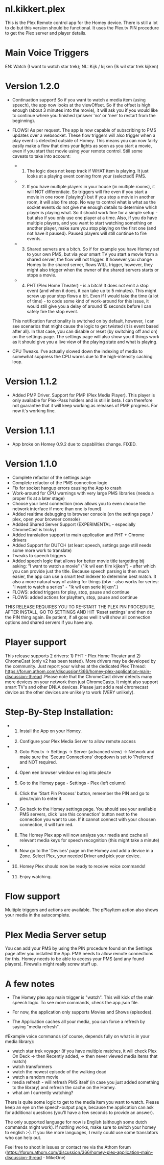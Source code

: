 # nl.kikkert.plex

This is the Plex Remote control app for the Homey device. There is still a lot to do but this version should be functional. It uses the Plex.tv PIN procedure to get the Plex server and player details.


# Main Voice Triggers

EN: Watch (I want to watch star trek);
NL: Kijk / kijken (Ik wil star trek kijken)

# Version 1.2.0

- Continuation support! So if you want to watch a media item (using speech), the app now looks at the viewOffset. So if the offset is high enough (about 3 minutes into the movie), it will ask you if you would like to continue where you finished (answer 'no' or 'nee' to restart from the beginning).

- FLOWS! As per request. The app is now capable of subscribing to PMS updates over a websocket. These flow triggers will also trigger when a play event is detected outside of Homey. This means you can now fairly easily make a flow that dims your lights as soon as you start a movie, even if you start that movie using your remote control. Still some caveats to take into account:
	* 1) The logic does not keep track if WHAT item is playing. It just looks at a playing event coming from your (selected!) PMS. 
	* 2) If you have multiple players in your house (in multiple rooms), it will NOT differentiate. So triggers will fire even if you start a movie in one room ('playing') but if you stop a movie in another room, it will also fire stop. No way to control what is what as the socket events do not give me enough details to determine which player is playing what. So it should work fine for a simple setup - but also if you only use one player at a time. Also, if you do have multiple players, and you want to start watching something on another player, make sure you stop playing on the first one (and not have it paused). Paused players will still continue to fire events.
	* 3) Shared servers are a bitch. So if for example you have Homey set to your own PMS, but via your smart TV you start a movie from a shared server, the flow will not trigger. If however you change Homey to the shared server, flows WILL trigger, however, they might also trigger when the owner of the shared servers starts or stops a movie.
	* 4) PHT (Plex Home Theater) - is a bitch! It does not emit a stop event (and when it does, it can take up to 5 minutes). This might screw up your stop flows a bit. Even if I would take the time (a lot of time) - to code some kind of work-around for this issue, it would still give you a delay of around 15 seconds before I can safely fire the stop event.

	This notification functionality is switched on by default, however, I can see scenarios that might cause the logic to get twisted (it is event based after all). In that case, you can disable or reset (by switching off and on) on the settings page. The settings page will also show you if things work as it should give you a live view of the playing state and what is playing.

- CPU Tweaks. I've actually slowed down the indexing of media to somewhat suppress the CPU warns due to the high-intensity caching loop.


# Version 1.1.2

- Added PMP Driver. Support for PMP (Plex Media Player). This player is only available for Plex-Pass holders and is still in beta. I can therefore not guarantee that it will keep working as releases of PMP progress. For now it's working fine.

# Version 1.1.1

- App broke on Homey 0.9.2 due to capabilities change. FIXED.

# Version 1.1.0

- Complete refactor of the settings page
- Complete refactor of the PMS connection logic
- Fix for socket hangup errors causing the App to crash
- Work-around for CPU warnings with very large PMS libraries (needs a proper fix at a later stage)
- Choose your best connection (now allows you to even choose the network interface if more than one is found)
- Added realtime debugging to browser console (on the settings page / plex, open your browser console)
- Addded Shared Server Support (EXPERIMENTAL - especially ChromeCast is tricky)
- Added translation support to main application and PHT + Chrome drivers
- Added Support for DUTCH (at least speech, settings page still needs some more work to translate)
- Tweaks to speech triggers
- Added speech logic that allows for better movie title targetting bij asking: "I want to watch a movie" ("Ik wil een film kijken") - after which you can provide just the title. Because speech parsing is then much easier, the app can use a smart text indexer to determine best match. It also a more natural way of asking for things (btw - also works for series: "I want to watch a series" - "Ik wil een serie kijken".)
- FLOWS: added triggers for play, stop, pause and continue
- FLOWS: added actions for playItem, stop, pause and continue

THIS RELEASE REQUIRES YOU TO RE-START THE PLEX PIN PROCEDURE. AFTER INSTALL, GO TO SETTINGS AND HIT 'Reset settings' and then do the PIN thing again. Be patient, if all goes well it will show all connection options and shared servers if you have any.

# Player support

This release supports 2 drivers: 1) PHT - Plex Home Theater and 2) ChromeCast (only v2 has been tested). More drivers may be developed by the community. Just report your wishes at the dedicated Plex Thread: https://forum.athom.com/discussion/366/homey-plex-application-main-discussion-thread .Please note that the ChromeCast driver detects many more devices on your network then just ChromeCasts. It might also support smart TV's and other DNLA devices. Please just add a real chromecast device as the other devices are unlikely to work (VERY unlikely).

# Step-By-Step Installation:

* 1) Install the App on your Homey.
* 2) Configure your Plex Media Server to allow remote access
* 3) Goto Plex.tv -> Settings -> Server (advanced view) -> Network and make sure the 'Secure Connections' dropdown is set to 'Preferred' and NOT required.
* 4) Open een browser window en log into plex.tv
* 5) Go to the Homey page - Settings - Plex (left column)
* 6) Click the 'Start Pin Process' button, remember the PIN and go to plex.tv/pin to enter it.
* 7) Go back to the Homey settings page. You should see your available PMS servers, click 'use this connection' button next to the connection you want to use. If it cannot connect with your choosen connection, it will turn red.
* 8) The Homey Plex app will now analyze your media and cache all relevant media keys for speech recognition (this might take a minute)
* 9) Now go to the 'Devices' page on the Homey and add a device in a Zone. Select Plex, your needed Driver and pick your device.
* 10) Homey Plex should now be ready to receive voice commands!
* 11) Enjoy watching.

# Flow support

Multiple triggers and actions are available. The pPlayItem action also shows your media in the autocomplete.

# Plex Media Server setup

You can add your PMS by using the PIN procedure found on the Settings page after you installed the App. PMS needs to allow remote connections for this. Homey needs to be able to access your PMS (and any found players). Firewalls might really screw stuff up.

# A few notes

- The Homey plex app main trigger is "watch". This will kick of the main speech logic. To see more commands, check the app.json file.

- For now, the application only supports Movies and Shows (episodes).

- The Application caches all your media, you can force a refresh by saying "media refresh".


#Example voice commands (of course, depends fully on what is in your media library):

- watch star trek voyager (if you have multiple matches, it will check Plex On Deck -> then Recently added, -> then never viewed media items that match)
- watch transformers
- watch the newest episode of the walking dead
- watch a random movie
- media refresh - will refresh PMS itself (in case you just added something to the library) and refresh the cache on the Homey.
- what am I currently watching? 


There is quite some logic to get to the media item you want to watch. Please keep an eye on the speech-output page, because the application can ask for additional questions (you'll have a few seconds to provide an answer).

The only supported language for now is English (although some dutch commands might work). If nothing works, make sure to switch your homey to english :-). If you like more languages, I really could use some translators who can help out.



Feel free to shoot in issues or contact me via the Athom forum (https://forum.athom.com/discussion/366/homey-plex-application-main-discussion-thread - MikeOne)
